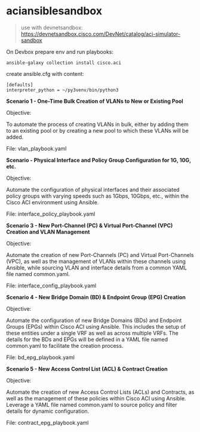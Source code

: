 # aciansiblesandbox

> use with devnetsandbox: https://devnetsandbox.cisco.com/DevNet/catalog/aci-simulator-sandbox

On Devbox prepare env and run playbooks:

    ansible-galaxy collection install cisco.aci

create ansible.cfg with content:

    [defaults]
    interpreter_python = ~/py3venv/bin/python3



**Scenario 1 - One-Time Bulk Creation of VLANs to New or Existing Pool**

Objective:

To automate the process of creating VLANs in bulk, either by adding them to an existing pool or by creating a new pool to which these VLANs will be added.

File: vlan_playbook.yaml

**Scenario - Physical Interface and Policy Group Configuration for 1G, 10G, etc.**

Objective:

Automate the configuration of physical interfaces and their associated policy groups with varying speeds such as 1Gbps, 10Gbps, etc., within the Cisco ACI environment using Ansible.

File: interface_policy_playbook.yaml

**Scenario 3 - New Port-Channel (PC) & Virtual Port-Channel (VPC) Creation and VLAN Management**

Objective:

Automate the creation of new Port-Channels (PC) and Virtual Port-Channels (VPC), as well as the management of VLANs within these channels using Ansible, while sourcing VLAN and interface details from a common YAML file named common.yaml.

File: interface_config_playbook.yaml

**Scenario 4 - New Bridge Domain (BD) & Endpoint Group (EPG) Creation**

Objective:

Automate the configuration of new Bridge Domains (BDs) and Endpoint Groups (EPGs) within Cisco ACI using Ansible. This includes the setup of these entities under a single VRF as well as across multiple VRFs. The details for the BDs and EPGs will be defined in a YAML file named common.yaml to facilitate the creation process.

File: bd_epg_playbook.yaml

**Scenario 5 - New Access Control List (ACL) & Contract Creation**

Objective:

Automate the creation of new Access Control Lists (ACLs) and Contracts, as well as the management of these policies within Cisco ACI using Ansible. Leverage a YAML file named common.yaml to source policy and filter details for dynamic configuration.

File: contract_epg_playbook.yaml
